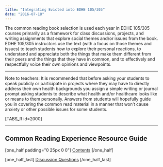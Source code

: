```yaml
---
title: "Integrating Evicted into EDHE 105/305"
date: "2016-07-18"
---
```


The common reading book selection is used each year in EDHE 105/305 courses primarily as a framework for class discussions, projects, and writing assignments that explore social themes and/or issues from the book. EDHE 105/305 instructors use the text (with a focus on those themes and issues) to teach students how to explore their personal reactions, to understand and appreciate both the things that make them different from their peers and the things that they have in common, and to effectively and respectfully voice their own opinions and viewpoints.

* * *

Note to teachers: It is recommended that before asking your students to speak publicly or participate in projects where they may have to directly address their own health backgrounds you assign a simple writing or journal prompt asking students to describe what health and/or healthcare looks like or means to them personally. Answers from students will hopefully guide you in covering the common read material in a manner that won’t cause anxiety or other possible issues for some students.

\[TABS\_R id=2000\]

* * *

## Common Reading Experience Resource Guide

\[one\_half padding="0 25px 0 0"\] [Contents](http://library.cwr.olemiss.edu/guides/cre) \[/one\_half\]

\[one\_half\_last\] [Discussion Questions](http://library.cwr.olemiss.edu/guides/cre/discussion) \[/one\_half\_last\]
